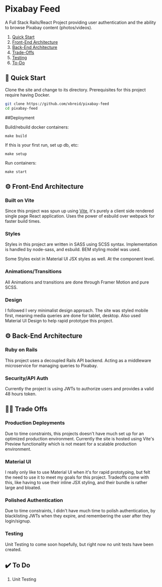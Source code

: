 # Pixabay Feed
A Full Stack Rails/React Project providing user authentication and the ability to browse Pixabay content (photos/videos).

1. [Quick Start](#quick-start)
1. [Front-End Architecture](#front-end)
1. [Back-End Architecture](#back-end)
1. [Trade-Offs](#trade-offs)
1. [Testing](#testing)
1. [To-Do](#to-do)

## 🚀 Quick Start
<a name="quick-start"/>

Clone the site and change to its directory. Prerequisites for this project require having Docker.

  ```sh
  git clone https://github.com/xbreid/pixabay-feed
  cd pixabay-feed
  ```

##Deployment

Build/rebuild docker containers:

    make build

If this is your first run, set up db, etc:

    make setup

Run containers:

    make start



## ⚙️ Front-End Architecture
<a name="front-end"/>

### Built on Vite

Since this project was spun up using [Vite](https://vitejs.dev/), it's purely a client side rendered single page React application. Uses the power of esbuild over webpack for faster build times.

### Styles

Styles in this project are written in SASS using SCSS syntax. Implementation is handled by node-sass, and esbuild. BEM styling model was used.

Some Styles exist in Material UI JSX styles as well. At the component level.

### Animations/Transitions

All Animations and transitions are done through Framer Motion and pure SCSS.

### Design

I followed I very minimalist design approach. The site was styled mobile first, meaning media queries are done for tablet, desktop. Also used Material UI Design to help rapid prototype this project.

## ⚙️ Back-End Architecture
<a name="back-end"/>

### Ruby on Rails

This project uses a decoupled Rails API backend. Acting as a middleware microservice for managing queries to Pixabay.

### Security/API Auth

Currently the project is using JWTs to authorize users and provides a valid 48 hours token. 

## 👨‍💻 Trade Offs
<a name="trade-offs"/>

### Production Deployments
Due to time constraints, this projects doesn't have much set up for an optimized production environment. Currently the site is hosted using Vite's Preview functionality which is not meant for a scalable production environment.

### Material UI
I really only like to use Material UI when it's for rapid prototyping, but felt the need to use it to meet my goals for this project. Tradeoffs come with this, like having to use their inline JSX styling, and their bundle is rather large and bloated.

### Polished Authentication
Due to time constraints, I didn't have much time to polish authentication, by blacklisting JWTs when they expire, and remembering the user after they login/signup.

### Testing
<a name="testing"/>

Unit Testing to come soon hopefully, but right now no unit tests have been created.


## ✔️ To Do
<a name="to-do"/>

1. Unit Testing

